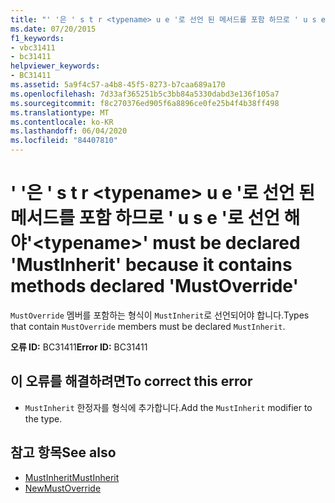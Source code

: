 ```yaml
---
title: "' '은 ' s t r <typename> u e '로 선언 된 메서드를 포함 하므로 ' u s e '로 선언 해야"
ms.date: 07/20/2015
f1_keywords:
- vbc31411
- bc31411
helpviewer_keywords:
- BC31411
ms.assetid: 5a9f4c57-a4b8-45f5-8273-b7caa689a170
ms.openlocfilehash: 7d33af365251b5c3bb84a5330dabd3e136f105a7
ms.sourcegitcommit: f8c270376ed905f6a8896ce0fe25b4f4b38ff498
ms.translationtype: MT
ms.contentlocale: ko-KR
ms.lasthandoff: 06/04/2020
ms.locfileid: "84407810"
---
```

# <a name="typename-must-be-declared-mustinherit-because-it-contains-methods-declared-mustoverride"></a><span data-ttu-id="9d933-102">' '은 ' s t r \<typename> u e '로 선언 된 메서드를 포함 하므로 ' u s e '로 선언 해야</span><span class="sxs-lookup"><span data-stu-id="9d933-102">'\<typename>' must be declared 'MustInherit' because it contains methods declared 'MustOverride'</span></span>
<span data-ttu-id="9d933-103">`MustOverride` 멤버를 포함하는 형식이 `MustInherit`로 선언되어야 합니다.</span><span class="sxs-lookup"><span data-stu-id="9d933-103">Types that contain `MustOverride` members must be declared `MustInherit`.</span></span>  
  
 <span data-ttu-id="9d933-104">**오류 ID:** BC31411</span><span class="sxs-lookup"><span data-stu-id="9d933-104">**Error ID:** BC31411</span></span>  
  
## <a name="to-correct-this-error"></a><span data-ttu-id="9d933-105">이 오류를 해결하려면</span><span class="sxs-lookup"><span data-stu-id="9d933-105">To correct this error</span></span>  
  
- <span data-ttu-id="9d933-106">`MustInherit` 한정자를 형식에 추가합니다.</span><span class="sxs-lookup"><span data-stu-id="9d933-106">Add the `MustInherit` modifier to the type.</span></span>  
  
## <a name="see-also"></a><span data-ttu-id="9d933-107">참고 항목</span><span class="sxs-lookup"><span data-stu-id="9d933-107">See also</span></span>

- [<span data-ttu-id="9d933-108">MustInherit</span><span class="sxs-lookup"><span data-stu-id="9d933-108">MustInherit</span></span>](../language-reference/modifiers/mustinherit.md)
- [<span data-ttu-id="9d933-109">New</span><span class="sxs-lookup"><span data-stu-id="9d933-109">MustOverride</span></span>](../language-reference/modifiers/mustoverride.md)

